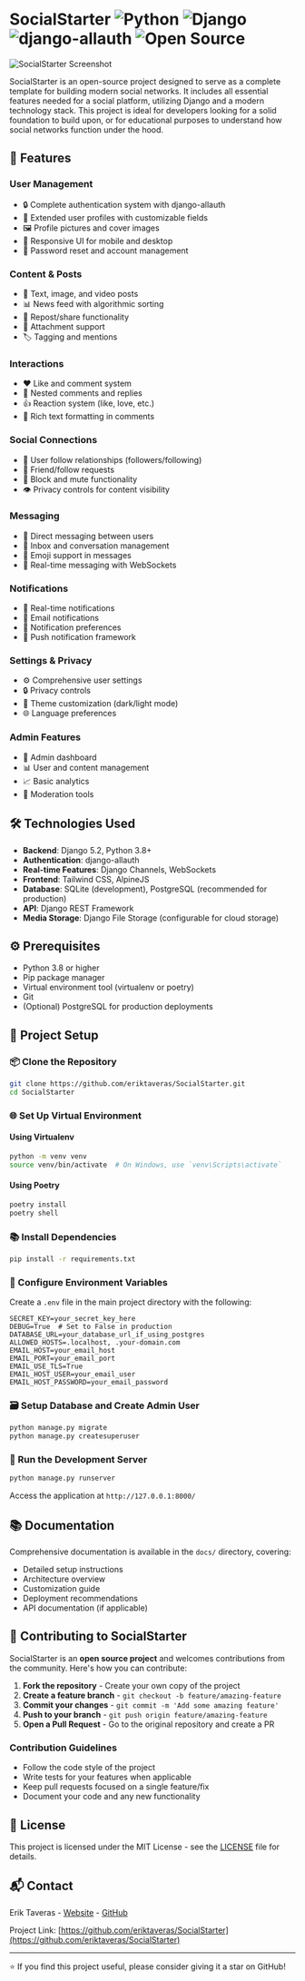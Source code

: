 # SocialStarter ![Python](https://img.shields.io/badge/Python-3.8%2B-blue) ![Django](https://img.shields.io/badge/Django-5.2-green) ![django-allauth](https://img.shields.io/badge/django--allauth-0.45-orange) ![Open Source](https://img.shields.io/badge/Open%20Source-Yes-brightgreen)

![SocialStarter Screenshot](https://github.com/eriktaveras/SocialStarter/assets/10116703/88b2465a-9cd8-42df-813d-2c9aad9991f7)

SocialStarter is an open-source project designed to serve as a complete template for building modern social networks. It includes all essential features needed for a social platform, utilizing Django and a modern technology stack. This project is ideal for developers looking for a solid foundation to build upon, or for educational purposes to understand how social networks function under the hood.

## 🌟 Features

### User Management
- 🔒 Complete authentication system with django-allauth
- 👤 Extended user profiles with customizable fields
- 🖼️ Profile pictures and cover images
- 📱 Responsive UI for mobile and desktop
- 🔐 Password reset and account management

### Content & Posts
- 📝 Text, image, and video posts
- 📊 News feed with algorithmic sorting
- 🔄 Repost/share functionality
- 📎 Attachment support
- 🏷️ Tagging and mentions

### Interactions
- ❤️ Like and comment system
- 📣 Nested comments and replies
- 👍 Reaction system (like, love, etc.)
- 💬 Rich text formatting in comments

### Social Connections
- 👥 User follow relationships (followers/following)
- 🔔 Friend/follow requests
- 🚫 Block and mute functionality
- 👁️ Privacy controls for content visibility

### Messaging
- 💌 Direct messaging between users
- 📨 Inbox and conversation management
- 👾 Emoji support in messages
- 🔄 Real-time messaging with WebSockets

### Notifications
- 🔔 Real-time notifications
- 📧 Email notifications
- 🔕 Notification preferences
- 📱 Push notification framework

### Settings & Privacy
- ⚙️ Comprehensive user settings
- 🔒 Privacy controls
- 🌙 Theme customization (dark/light mode)
- 🌐 Language preferences

### Admin Features
- 🔧 Admin dashboard
- 📊 User and content management
- 📈 Basic analytics
- 🚫 Moderation tools

## 🛠 Technologies Used

- **Backend**: Django 5.2, Python 3.8+
- **Authentication**: django-allauth
- **Real-time Features**: Django Channels, WebSockets
- **Frontend**: Tailwind CSS, AlpineJS
- **Database**: SQLite (development), PostgreSQL (recommended for production)
- **API**: Django REST Framework
- **Media Storage**: Django File Storage (configurable for cloud storage)

## ⚙️ Prerequisites

- Python 3.8 or higher
- Pip package manager
- Virtual environment tool (virtualenv or poetry)
- Git
- (Optional) PostgreSQL for production deployments

## 🚀 Project Setup

### 📦 Clone the Repository

```bash
git clone https://github.com/eriktaveras/SocialStarter.git
cd SocialStarter
```

### 🌐 Set Up Virtual Environment

#### Using Virtualenv
```bash
python -m venv venv
source venv/bin/activate  # On Windows, use `venv\Scripts\activate`
```

#### Using Poetry
```bash
poetry install
poetry shell
```

### 📚 Install Dependencies
```bash
pip install -r requirements.txt
```

### 🔑 Configure Environment Variables

Create a `.env` file in the main project directory with the following:

```plaintext
SECRET_KEY=your_secret_key_here
DEBUG=True  # Set to False in production
DATABASE_URL=your_database_url_if_using_postgres
ALLOWED_HOSTS=.localhost, .your-domain.com
EMAIL_HOST=your_email_host
EMAIL_PORT=your_email_port
EMAIL_USE_TLS=True
EMAIL_HOST_USER=your_email_user
EMAIL_HOST_PASSWORD=your_email_password
```

### 🗃 Setup Database and Create Admin User

```bash
python manage.py migrate
python manage.py createsuperuser
```

### 🏃 Run the Development Server

```bash
python manage.py runserver
```

Access the application at `http://127.0.0.1:8000/`

## 📚 Documentation

Comprehensive documentation is available in the `docs/` directory, covering:
- Detailed setup instructions
- Architecture overview
- Customization guide
- Deployment recommendations
- API documentation (if applicable)

## 🤝 Contributing to SocialStarter

SocialStarter is an **open source project** and welcomes contributions from the community. Here's how you can contribute:

1. **Fork the repository** - Create your own copy of the project
2. **Create a feature branch** - `git checkout -b feature/amazing-feature`
3. **Commit your changes** - `git commit -m 'Add some amazing feature'`
4. **Push to your branch** - `git push origin feature/amazing-feature`
5. **Open a Pull Request** - Go to the original repository and create a PR

### Contribution Guidelines
- Follow the code style of the project
- Write tests for your features when applicable
- Keep pull requests focused on a single feature/fix
- Document your code and any new functionality

## 📄 License

This project is licensed under the MIT License - see the [LICENSE](LICENSE) file for details.

## 📬 Contact

Erik Taveras - [Website](https://www.eriktaveras.com) - [GitHub](https://github.com/eriktaveras)

Project Link: [https://github.com/eriktaveras/SocialStarter](https://github.com/eriktaveras/SocialStarter)

---

⭐ If you find this project useful, please consider giving it a star on GitHub!
